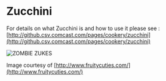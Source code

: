 Zucchini
========
For details on what Zucchini is and how to use it please see :  [http://github.csv.comcast.com/pages/cookery/zucchini](http://github.csv.comcast.com/pages/cookery/zucchini)

![ZOMBIE ZUKES](http://www.fruitycuties.com/images/humour/138-cartoon-zucchini-joke.gif)

Image courtesy of [http://www.fruitycuties.com/](http://www.fruitycuties.com/)



